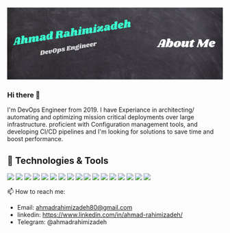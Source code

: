 [![Header](https://raw.githubusercontent.com/Ahmad-Rahimizadeh/Ahmad-Rahimizadeh/main/Ahmad%20Rahimizadeh.png "Header")](https://google.com)

### Hi there 👋
I'm DevOps Engineer from 2019. I have Experiance in architecting/ automating and optimizing mission critical deployments over large infrastructure. proficient with Configuration management tools, and developing CI/CD pipelines and I'm looking for solutions to save time and boost performance.

## 🔧 Technologies & Tools
![](https://img.shields.io/badge/OS-Linux-informational?style=flat&logo=linux&logoColor=white&color=2bbc8a)
![](https://img.shields.io/badge/OS-Windows-informational?style=flat&logo=windows&logoColor=white&color=2bbc8a)
![](https://img.shields.io/badge/Code-Python-informational?style=flat&logo=python&logoColor=white&color=2bbc8a)
![](https://img.shields.io/badge/Code-Make-informational?style=flat&logo=cmake&logoColor=white&color=2bbc8a)
![](https://img.shields.io/badge/Shell-Bash-informational?style=flat&logo=gnu-bash&logoColor=white&color=2bbc8a)
![](https://img.shields.io/badge/Tools-Ansible-informational?style=flat&logo=ansible&logoColor=white&color=2bbc8a)
![](https://img.shields.io/badge/Tools-MySQL-informational?style=flat&logo=mysql&logoColor=white&color=2bbc8a)
![](https://img.shields.io/badge/Tools-Percona-informational?style=flat&logo=mysql&logoColor=white&color=2bbc8a)
![](https://img.shields.io/badge/Tools-TUS-informational?style=flat&logo=tus&logoColor=white&color=2bbc8a)
![](https://img.shields.io/badge/Tools-Docker-informational?style=flat&logo=docker&logoColor=white&color=2bbc8a)
![](https://img.shields.io/badge/Tools-Kubernetes-informational?style=flat&logo=kubernetes&logoColor=white&color=2bbc8a)
![](https://img.shields.io/badge/Tools-GlusterFS-informational?style=flat&logo=glusterfs&logoColor=white&color=2bbc8a)
![](https://img.shields.io/badge/Tools-Minio-informational?style=flat&logo=minio&logoColor=white&color=2bbc8a)
![](https://img.shields.io/badge/Tools-VeleroBackup-informational?style=flat&logo=velero&logoColor=white&color=2bbc8a)
![](https://img.shields.io/badge/Tools-GitlabCI-informational?style=flat&logo=gitlab&logoColor=white&color=2bbc8a)
![](https://img.shields.io/badge/Tools-AsureDevOps-informational?style=flat&logo=asuredevops&logoColor=white&color=2bbc8a)
![](https://img.shields.io/badge/Tools-Squid-informational?style=flat&logo=squid&logoColor=white&color=2bbc8a)


📫 How to reach me: 
- Email: ahmadrahimizadeh80@gmail.com
- linkedin: https://www.linkedin.com/in/ahmad-rahimizadeh/
- Telegram: @ahmadrahimizadeh
